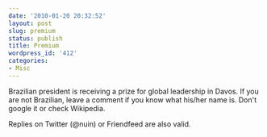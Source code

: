 ```yaml
---
date: '2010-01-20 20:32:52'
layout: post
slug: premium
status: publish
title: Premium
wordpress_id: '412'
categories:
- Misc
---
```


Brazilian president is receiving a prize for global leadership in Davos. If you are not Brazilian, leave a comment if you know what his/her name is. Don't google it or check Wikipedia.

Replies on Twitter (@nuin) or Friendfeed are also valid.
